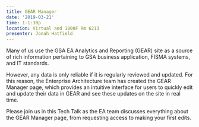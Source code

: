 ```yaml
---
title: GEAR Manager
date: '2019-03-21'
time: 1-1:30p
location: Virtual and 1800F Rm 6213
presenter: Jonah Hatfield
---
```


Many of us use the GSA EA Analytics and Reporting (GEAR) site as a source of rich information pertaining to GSA business application, FISMA systems, and IT standards.

However, any data is only reliable if it is regularly reviewed and updated. For this reason, the Enterprise Architecture team has created the GEAR Manager page, which provides an intuitive interface for users to quickly edit and update their data in GEAR and see these updates on the site in real time.

Please join us in this Tech Talk as the EA team discusses everything about the GEAR Manager page, from requesting access to making your first edits.
